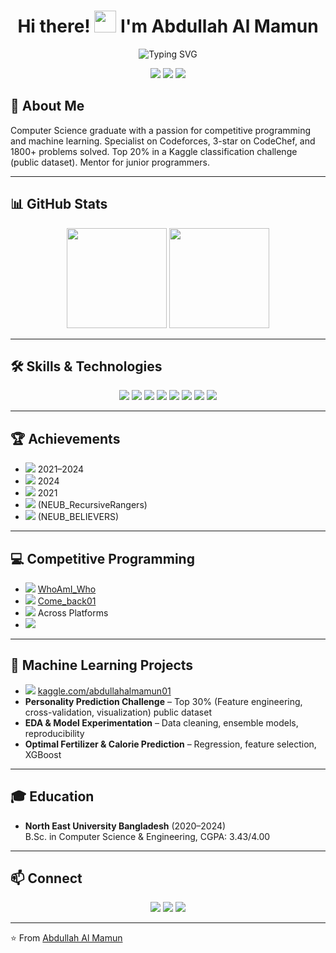 <!-- Profile Banner -->

<h1 align="center">Hi there! <img src="https://media.giphy.com/media/hvRJCLFzcasrR4ia7z/giphy.gif" width="35px"> I'm Abdullah Al Mamun</h1>

<p align="center">
  <img src="https://readme-typing-svg.herokuapp.com?font=Fira+Code&weight=500&size=25&pause=1000&color=F7971E&random=false&width=435&lines=Competitive+Programmer;Machine+Learning+Enthusiast;Problem+Solver;1800%2B+Problems+Solved" alt="Typing SVG" />
</p>

<p align="center">
  <a href="mailto:almamun11131@gmail.com"><img src="https://img.shields.io/badge/Email-red?style=for-the-badge&logo=gmail&logoColor=white"></a>
  <a href="https://www.linkedin.com/in/abdullah-al-mamun-003913205/"><img src="https://img.shields.io/badge/LinkedIn-blue?style=for-the-badge&logo=linkedin&logoColor=white"></a>
  <a href="https://www.google.com/maps/place/Sylhet"><img src="https://img.shields.io/badge/Location-_Bangladesh-green?style=for-the-badge&logo=google-maps"></a>
</p>

## 📝 About Me

Computer Science graduate with a passion for competitive programming and machine learning. Specialist on Codeforces, 3-star on CodeChef, and 1800+ problems solved. Top 20% in a Kaggle classification challenge (public dataset). Mentor for junior programmers.

---

## 📊 GitHub Stats

<p align="center">
  <img src="https://github-readme-stats.vercel.app/api?username=Abu-Taher01&show_icons=true&theme=github_dark&hide_border=true&count_private=true" height="160"/>
  <img src="https://github-readme-streak-stats.herokuapp.com/?user=Abu-Taher01&theme=github-dark&hide_border=true" height="160"/>
</p>

---

## 🛠️ Skills & Technologies

<p align="center">
  <img src="https://img.shields.io/badge/C++-00599C?style=flat-square&logo=c%2B%2B&logoColor=white"/>
  <img src="https://img.shields.io/badge/Python-3776AB?style=flat-square&logo=python&logoColor=white"/>
  <img src="https://img.shields.io/badge/TensorFlow-FF6F00?style=flat-square&logo=tensorflow&logoColor=white"/>
  <img src="https://img.shields.io/badge/Scikit--Learn-F7931E?style=flat-square&logo=scikit-learn&logoColor=white"/>
  <img src="https://img.shields.io/badge/Django-092E20?style=flat-square&logo=django&logoColor=white"/>
  <img src="https://img.shields.io/badge/NumPy-013243?style=flat-square&logo=numpy&logoColor=white"/>
  <img src="https://img.shields.io/badge/Pandas-150458?style=flat-square&logo=pandas&logoColor=white"/>
  <img src="https://img.shields.io/badge/Jupyter-F37626?style=flat-square&logo=jupyter&logoColor=white"/>
</p>

---

## 🏆 Achievements

- <img src="https://img.shields.io/badge/ICPC-4x_Regionalist-gold?style=flat-square"/> 2021–2024
- <img src="https://img.shields.io/badge/Code_Battle-4th_Place_SUST_CSE_Carnival-blue?style=flat-square"/> 2024
- <img src="https://img.shields.io/badge/Meta_Hacker_Cup-Round_2_(Rank_2826)-blue?style=flat-square"/> 2021
- <img src="https://img.shields.io/badge/UIU_IUPC-Rank_85-orange?style=flat-square"/> (NEUB_RecursiveRangers)
- <img src="https://img.shields.io/badge/CUET_IUPC-Rank_63-orange?style=flat-square"/> (NEUB_BELIEVERS)

---

## 💻 Competitive Programming

- <img src="https://img.shields.io/badge/Codeforces-1406_(Specialist)-purple?style=flat-square&logo=codeforces"/> [WhoAmI_Who](https://codeforces.com/profile/WhoAmI_Who)
- <img src="https://img.shields.io/badge/CodeChef-1685_(3★)-brown?style=flat-square&logo=codechef"/> [Come_back01](https://www.codechef.com/users/come_back01)
- <img src="https://img.shields.io/badge/Problems_Solved-1800%2B-blue?style=flat-square&logo=leetcode"/> Across Platforms
- <img src="https://img.shields.io/badge/Mentor-NEUB_CP_Training_Camp-informational?style=flat-square"/>

---

## 🤖 Machine Learning Projects

- <img src="https://img.shields.io/badge/Kaggle-Profile-20BEFF?style=flat-square&logo=kaggle&logoColor=white"/> [kaggle.com/abdullahalmamun01](https://www.kaggle.com/abdullahalmamun01)
- **Personality Prediction Challenge** – Top 30% (Feature engineering, cross-validation, visualization) public dataset
- **EDA & Model Experimentation** – Data cleaning, ensemble models, reproducibility
- **Optimal Fertilizer & Calorie Prediction** – Regression, feature selection, XGBoost

---

## 🎓 Education

- **North East University Bangladesh** (2020–2024)  
  B.Sc. in Computer Science & Engineering, CGPA: 3.43/4.00

---

## 📫 Connect

<p align="center">
  <a href="mailto:almamun11131@gmail.com"><img src="https://img.shields.io/badge/Email-almamun11131%40gmail.com-red?style=flat-square&logo=gmail&logoColor=white"></a>
  <a href="https://www.linkedin.com/in/abdullah-al-mamun-003913205/"><img src="https://img.shields.io/badge/LinkedIn-Abdullah_Al_Mamun-blue?style=flat-square&logo=linkedin&logoColor=white"></a>
  <a href="https://www.google.com/maps/place/Sylhet"><img src="https://img.shields.io/badge/Location-_Bangladesh-green?style=flat-square&logo=google-maps"></a>
</p>

---

⭐️ From [Abdullah Al Mamun](https://github.com/Abu-Taher01)

